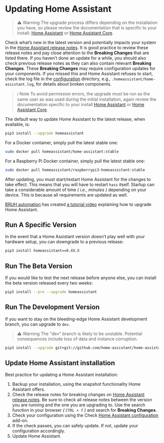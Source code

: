# Updating Home Assistant

> ⚠️ Warning
> The upgrade process differs depending on the installation you have, so please review the documentation that is specific to your install: [Home Assistant](https://www.home-assistant.io/hassio/) or [Home Assistant Core](https://www.home-assistant.io/docs/installation/virtualenv/#upgrading-home-assistant).

Check what’s new in the latest version and potentially impacts your system in the [Home Assistant release notes](https://github.com/home-assistant/home-assistant/releases). It is good practice to review these release notes and pay close attention to the **Breaking Changes** that are listed there. If you haven’t done an update for a while, you should also check previous release notes as they can also contain relevant **Breaking Changes**. These **Breaking Changes** may require configuration updates for your components. If you missed this and Home Assistant refuses to start, check the log file in the [configuration](https://www.home-assistant.io/docs/configuration/) directory, e.g., `.homeassistant/home-assistant.log`, for details about broken components.

> ℹ️ Note
> To avoid permission errors, the upgrade must be run as the same user as was used during the initial installation, again review the documentation specific to your install [Home Assistant](https://www.home-assistant.io/hassio/) or [Home Assistant Core](https://www.home-assistant.io/docs/installation/virtualenv).

The default way to update Home Assistant to the latest release, when available, is:

```bash
pip3 install --upgrade homeassistant
```

For a Docker container, simply pull the latest stable one:

```bash
sudo docker pull homeassistant/home-assistant:stable
```

For a Raspberry Pi Docker container, simply pull the latest stable one:

```bash
sudo docker pull homeassistant/raspberrypi3-homeassistant:stable
```

After updating, you must start/restart Home Assistant for the changes to take effect. This means that you will have to restart `hass` itself. Startup can take a considerable amount of time _( i.e., minutes )_ depending on your device. This is because all requirements are updated as well.

[BRUH automation](https://www.bruhautomation.io/) has created [a tutorial video](https://www.youtube.com/watch?v=tuG2rs1Cl2Y) explaining how to upgrade Home Assistant.

## Run A Specific Version

In the event that a Home Assistant version doesn’t play well with your hardware setup, you can downgrade to a previous release:

```bash
pip3 install homeassistant==0.XX.X
```

## Run The Beta Version

If you would like to test the next release before anyone else, you can install the beta version released every two weeks:

```bash
pip3 install --pre --upgrade homeassistant
```

## Run The Development Version

If you want to stay on the bleeding-edge Home Assistant development branch, you can upgrade to `dev`.

> ⚠️ Warning
> The "dev" branch is likely to be unstable. Potential consequences include loss of data and instance corruption.

```bash
pip3 install --upgrade git+git://github.com/home-assistant/home-assistant.git@dev
```

## Update Home Assistant installation

Best practice for updating a Home Assistant installation:

1. Backup your installation, using the snapshot functionality Home Assistant offers.
2. Check the release notes for breaking changes on [Home Assistant release notes](https://github.com/home-assistant/home-assistant/releases). Be sure to check all release notes between the version you are running and the one you are upgrading to. Use the search function in your browser _( `CTRL + f` )_ and search for **Breaking Changes**.
3. Check your configuration using the Check [Home Assistant configuration](https://www.home-assistant.io/addons/check_config/) add-on.
4. If the check passes, you can safely update. If not, update your configuration accordingly.
5. Update Home Assistant.
